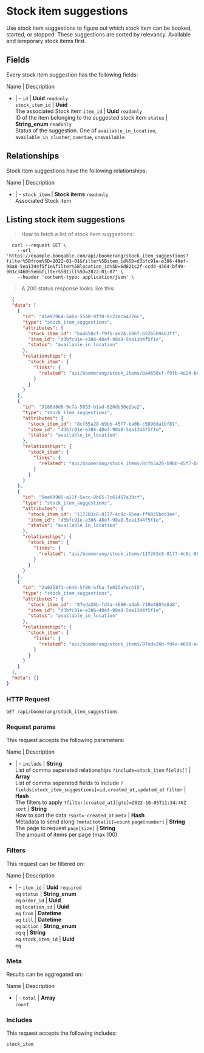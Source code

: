 # Stock item suggestions

Use stock item suggestions to figure out which stock item can be booked, started, or stopped. These suggestions are sorted by relevancy. Available and temporary stock items first.

## Fields
Every stock item suggestion has the following fields:

Name | Description
- | -
`id` | **Uuid** `readonly`<br>
`stock_item_id` | **Uuid** <br>The associated Stock item
`item_id` | **Uuid** `readonly`<br>ID of the item belonging to the suggested stock item
`status` | **String_enum** `readonly`<br>Status of the suggestion. One of `available_in_location`, `available_in_cluster`, `overdue`, `unavailable`


## Relationships
Stock item suggestions have the following relationships:

Name | Description
- | -
`stock_item` | **Stock items** `readonly`<br>Associated Stock item


## Listing stock item suggestions



> How to fetch a list of stock item suggestions:

```shell
  curl --request GET \
    --url 'https://example.booqable.com/api/boomerang/stock_item_suggestions?filter%5Bfrom%5D=2022-01-01&filter%5Bitem_id%5D=d3bfc91e-e386-48ef-98a8-5ea1344f5f1e&filter%5Blocation_id%5D=6d821c2f-ccdd-4364-bf49-903c346055eb&filter%5Btill%5D=2022-01-07' \
    --header 'content-type: application/json' \
```

> A 200 status response looks like this:

```json
  {
  "data": [
    {
      "id": "d1e97964-5a6a-5540-9ff0-8c22eca4276c",
      "type": "stock_item_suggestions",
      "attributes": {
        "stock_item_id": "ba4650cf-f9fb-4e24-b86f-b52b5b9463ff",
        "item_id": "d3bfc91e-e386-48ef-98a8-5ea1344f5f1e",
        "status": "available_in_location"
      },
      "relationships": {
        "stock_item": {
          "links": {
            "related": "api/boomerang/stock_items/ba4650cf-f9fb-4e24-b86f-b52b5b9463ff"
          }
        }
      }
    },
    {
      "id": "9160d8d6-9c7a-5833-b1ad-826db58e2be2",
      "type": "stock_item_suggestions",
      "attributes": {
        "stock_item_id": "8cf65a28-b9bb-45f7-ba0b-c5890da1bf81",
        "item_id": "d3bfc91e-e386-48ef-98a8-5ea1344f5f1e",
        "status": "available_in_location"
      },
      "relationships": {
        "stock_item": {
          "links": {
            "related": "api/boomerang/stock_items/8cf65a28-b9bb-45f7-ba0b-c5890da1bf81"
          }
        }
      }
    },
    {
      "id": "9ee69905-a11f-5ecc-8b65-7c61457a39cf",
      "type": "stock_item_suggestions",
      "attributes": {
        "stock_item_id": "117283c8-8177-4c8c-86ea-ff9835b4d3ee",
        "item_id": "d3bfc91e-e386-48ef-98a8-5ea1344f5f1e",
        "status": "available_in_location"
      },
      "relationships": {
        "stock_item": {
          "links": {
            "related": "api/boomerang/stock_items/117283c8-8177-4c8c-86ea-ff9835b4d3ee"
          }
        }
      }
    },
    {
      "id": "2a9258f3-c646-5f80-bfba-fe025afecb15",
      "type": "stock_item_suggestions",
      "attributes": {
        "stock_item_id": "87eda26b-fd4a-4690-a4a5-710e4803e8a8",
        "item_id": "d3bfc91e-e386-48ef-98a8-5ea1344f5f1e",
        "status": "available_in_location"
      },
      "relationships": {
        "stock_item": {
          "links": {
            "related": "api/boomerang/stock_items/87eda26b-fd4a-4690-a4a5-710e4803e8a8"
          }
        }
      }
    }
  ],
  "meta": {}
}
```

### HTTP Request

`GET /api/boomerang/stock_item_suggestions`

### Request params

This request accepts the following parameters:

Name | Description
- | -
`include` | **String** <br>List of comma seperated relationships `?include=stock_item`
`fields[]` | **Array** <br>List of comma seperated fields to include `?fields[stock_item_suggestions]=id,created_at,updated_at`
`filter` | **Hash** <br>The filters to apply `?filter[created_at][gte]=2022-10-05T11:34:46Z`
`sort` | **String** <br>How to sort the data `?sort=-created_at`
`meta` | **Hash** <br>Metadata to send along `?meta[total][]=count`
`page[number]` | **String** <br>The page to request
`page[size]` | **String** <br>The amount of items per page (max 100)


### Filters

This request can be filtered on:

Name | Description
- | -
`item_id` | **Uuid** `required`<br>`eq`
`status` | **String_enum** <br>`eq`
`order_id` | **Uuid** <br>`eq`
`location_id` | **Uuid** <br>`eq`
`from` | **Datetime** <br>`eq`
`till` | **Datetime** <br>`eq`
`action` | **String_enum** <br>`eq`
`q` | **String** <br>`eq`
`stock_item_id` | **Uuid** <br>`eq`


### Meta

Results can be aggregated on:

Name | Description
- | -
`total` | **Array** <br>`count`


### Includes

This request accepts the following includes:

`stock_item`





